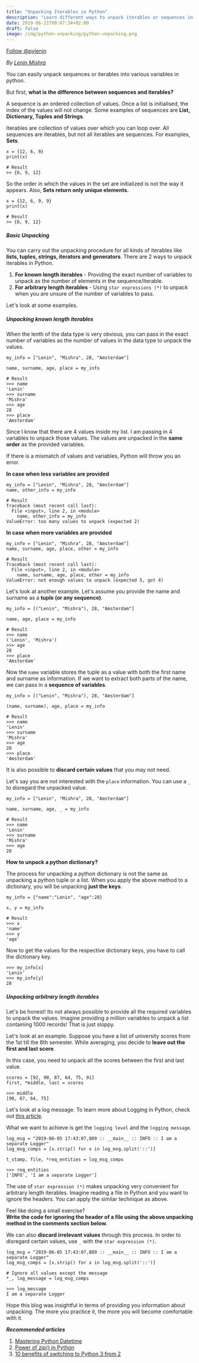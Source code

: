```yaml
---
title: "Unpacking Iterables in Python"
description: "Learn different ways to unpack iterables or sequences in Python through useful examples."
date: 2019-06-21T00:07:34+02:00
draft: false
image: /img/python-unpacking/python-unpacking.png
---
```

<a href="https://twitter.com/pylenin?ref_src=twsrc%5Etfw" class="twitter-follow-button" data-size="large" data-show-screen-name="false" data-show-count="false">Follow @pylenin</a><script async src="https://platform.twitter.com/widgets.js" charset="utf-8"></script>

*By [Lenin Mishra](https://www.pylenin.com/authors/#lenin-mishra)*

You can easily unpack sequences or iterables into various variables in python.

But first, **what is the difference between sequences and iterables?**

A sequence is an ordered collection of values. Once a list is initialised, the index of the values will not change. Some examples of sequences are **List, Dictionary, Tuples and Strings**.

Iterables are collection of values over which you can loop over. All sequences are iterables, but not all iterables are sequences. For examples, **Sets**.

```python3
x = {12, 6, 9}
print(x)

# Result
>> {6, 9, 12}
```
So the order in which the values in the set are initialized is not the way it appears. Also, **Sets return only unique elements.**
```python3
x = {12, 6, 9, 9}
print(x)

# Result
>> {6, 9, 12}
```

##### Basic Unpacking

You can carry out the unpacking procedure for all kinds of iterables like **lists, tuples, strings, iterators and generators**. There are 2 ways to unpack iterables in Python.

1. **For known length iterables** - Providing the exact number of variables to unpack as the number of elements in the sequence/iterable.
2. **For arbitrary length iterables** - Using `star expressions (*)` to unpack when you are unsure of the number of variables to pass.

Let's look at some examples.

##### Unpacking known length iterables
When the lenth of the data type is very obvious, you can pass in the exact number of variables as the number of values in the data type to unpack the values.

```python3
my_info = ["Lenin", "Mishra", 28, "Amsterdam"]

name, surname, age, place = my_info

# Result
>>> name
'Lenin'
>>> surname
'Mishra'
>>> age
28
>>> place
'Amsterdam'
```
Since I know that there are 4 values inside my list. I am passing in 4 variables to unpack those values. The values are unpacked in the **same order** as the provided variables.

If there is a mismatch of values and variables, Python will throw you an error.

**In case when less variables are provided**
```python3
my_info = ["Lenin", "Mishra", 28, "Amsterdam"]
name, other_info = my_info

# Result
Traceback (most recent call last):
  File <input>, line 2, in <module>
    name, other_info = my_info
ValueError: too many values to unpack (expected 2)
```

**In case when more variables are provided**
```python3
my_info = ["Lenin", "Mishra", 28, "Amsterdam"]
name, surname, age, place, other = my_info

# Result
Traceback (most recent call last):
  File <input>, line 2, in <module>
    name, surname, age, place, other = my_info
ValueError: not enough values to unpack (expected 5, got 4)
```

Let's look at another example. Let's assume you provide the name and surname as a **tuple (or any sequence)**.
```python3
my_info = [("Lenin", "Mishra"), 28, "Amsterdam"]

name, age, place = my_info

# Result
>>> name
('Lenin', 'Mishra')
>>> age
28
>>> place
'Amsterdam'
```

Now the `name` variable stores the tuple as a value with both the first name and surname as information. If we want to extract both parts of the name, we can pass in a **sequence of variables**.
```python3
my_info = [("Lenin", "Mishra"), 28, "Amsterdam"]

(name, surname), age, place = my_info

# Result
>>> name
'Lenin'
>>> surname
'Mishra'
>>> age
28
>>> place
'Amsterdam'
```

It is also possible to **discard certain values** that you may not need.

Let's say you are not interested with the `place` information. You can use a `_` to disregard the unpacked value.
```python3
my_info = ["Lenin", "Mishra", 28, "Amsterdam"]

name, surname, age, _ = my_info

# Result
>>> name
'Lenin'
>>> surname
'Mishra'
>>> age
28
```

**How to unpack a python dictionary?**

The process for unpacking a python dictionary is not the same as unpacking a python tuple or a list. When you apply the above method to a dictionary, you will be unpacking **just the keys**.

```python3
my_info = {"name":"Lenin", "age":28}

x, y = my_info

# Result
>>> x
'name'
>>> y
'age'
```

Now to get the values for the respective dictionary keys, you have to call the dictionary key.

```python3
>>> my_info[x]
'Lenin'
>>> my_info[y]
28
````

##### Unpacking arbitrary length iterables

Let's be honest! Its not always possible to provide all the required variables to unpack the values. Imagine providing a million variables to unpack a list containing 1000 records! That is just sloppy.

Let's look at an example. Suppose you have a list of university scores from the 1st till the 6th semester. While averaging, you decide to **leave out the first and last score**. 

In this case, you need to unpack all the scores between the first and last value.
```python3
scores = [92, 90, 87, 64, 75, 91]
first, *middle, last = scores

>>> middle
[90, 87, 64, 75]
```

Let's look at a log message. To learn more about Logging in Python, check out [this article](https://www.pylenin.com/blogs/python-logging-guide/).

What we want to achieve is get the `logging level` and the `logging message`.

```python3
log_msg = "2019-06-05 17:43:07,889 :: __main__ :: INFO :: I am a separate Logger"
log_msg_comps = [x.strip() for x in log_msg.split('::')] 

t_stamp, file, *req_entities = log_msg_comps

>>> req_entities
['INFO', 'I am a separate Logger']
```

The use of `star expression (*)` makes unpacking very convenient for arbitrary length iterables. Imagine reading a file in Python and you want to ignore the headers. You can apply the similar technique as above. 

Feel like doing a small exercise? 
</br>**Write the code for ignoring the header of a file using the above unpacking method in the comments section below.**

We can also **discard irrelevant values** through this process. In order to disregard certain values, use `_` with the `star expression (*)`.

```python3
log_msg = "2019-06-05 17:43:07,889 :: __main__ :: INFO :: I am a separate Logger"
log_msg_comps = [x.strip() for x in log_msg.split('::')] 

# Ignore all values except the message
*_, log_message = log_msg_comps

>>> log_message
I am a separate Logger
```

Hope this blog was insightful in terms of providing you information about unpacking. The more you practice it, the more you will become comfortable with it.

_**Recommended articles**_

1. [Mastering Python Datetime](https://www.pylenin.com/blogs/mastering-python-datetime/)
2. [Power of zip() in Python](https://www.pylenin.com/blogs/python-zip-function/)
3. [10 benefits of switching to Python 3 from 2](https://www.pylenin.com/blogs/10-benefits-of-switching-to-python-3/)

